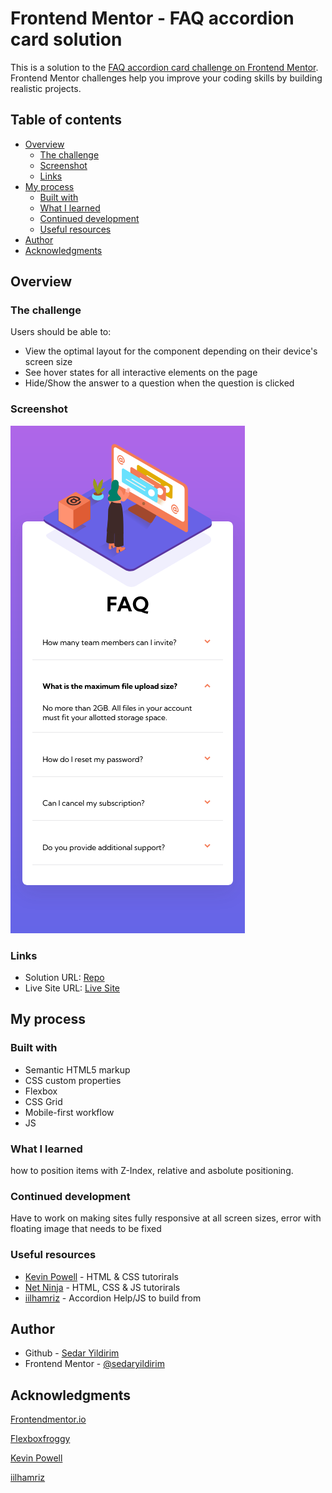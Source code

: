 # Frontend Mentor - FAQ accordion card solution

This is a solution to the [FAQ accordion card challenge on Frontend Mentor](https://www.frontendmentor.io/challenges/faq-accordion-card-XlyjD0Oam). Frontend Mentor challenges help you improve your coding skills by building realistic projects. 

## Table of contents

- [Overview](#overview)
  - [The challenge](#the-challenge)
  - [Screenshot](#screenshot)
  - [Links](#links)
- [My process](#my-process)
  - [Built with](#built-with)
  - [What I learned](#what-i-learned)
  - [Continued development](#continued-development)
  - [Useful resources](#useful-resources)
- [Author](#author)
- [Acknowledgments](#acknowledgments)

## Overview

### The challenge

Users should be able to:

- View the optimal layout for the component depending on their device's screen size
- See hover states for all interactive elements on the page
- Hide/Show the answer to a question when the question is clicked

### Screenshot

![](./images/mobile_ss.jpg)

### Links

- Solution URL: [Repo](https://github.com/sedaryildirim/FAQ-accordion-card)
- Live Site URL: [Live Site](https://sedaryildirim.github.io/FAQ-accordion-card/)

## My process

### Built with

- Semantic HTML5 markup
- CSS custom properties
- Flexbox
- CSS Grid
- Mobile-first workflow
- JS

### What I learned

how to position items with Z-Index, relative and asbolute positioning.

### Continued development

Have to work on making sites fully responsive at all screen sizes, error with floating image that needs to be fixed

### Useful resources

- [Kevin Powell](https://www.youtube.com/KevinPowell) - HTML & CSS tutorirals
- [Net Ninja](https://www.youtube.com/thenetninja) - HTML, CSS & JS tutorirals
- [iilhamriz](https://codepen.io/iilhamriz) - Accordion Help/JS to build from

## Author

- Github - [Sedar Yildirim](https://github.com/sedaryildirim)
- Frontend Mentor - [@sedaryildirim](https://www.frontendmentor.io/profile/sedaryildirim)

## Acknowledgments

[Frontendmentor.io](https://www.frontendmentor.io/)

[Flexboxfroggy](https://flexboxfroggy.com/)

[Kevin Powell](https://www.youtube.com/KevinPowell)

[iilhamriz](https://codepen.io/iilhamriz)
